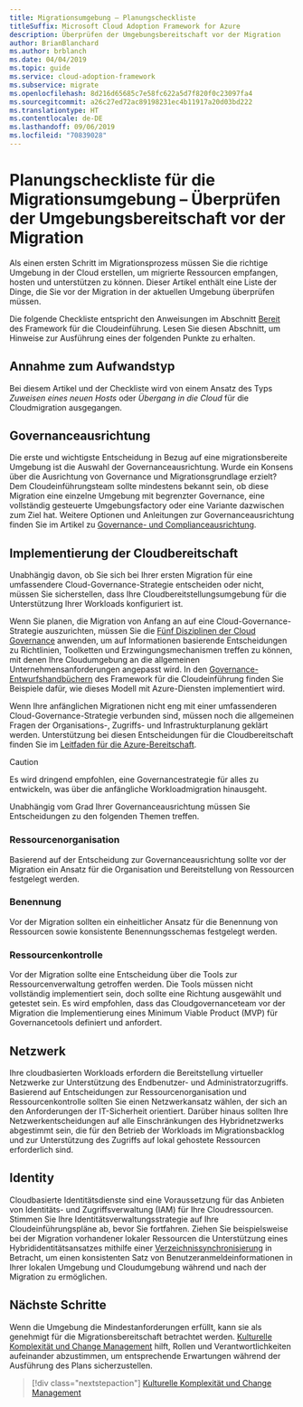 ```yaml
---
title: Migrationsumgebung – Planungscheckliste
titleSuffix: Microsoft Cloud Adoption Framework for Azure
description: Überprüfen der Umgebungsbereitschaft vor der Migration
author: BrianBlanchard
ms.author: brblanch
ms.date: 04/04/2019
ms.topic: guide
ms.service: cloud-adoption-framework
ms.subservice: migrate
ms.openlocfilehash: 8d216d65685c7e58fc622a5d7f820f0c23097fa4
ms.sourcegitcommit: a26c27ed72ac89198231ec4b11917a20d03bd222
ms.translationtype: HT
ms.contentlocale: de-DE
ms.lasthandoff: 09/06/2019
ms.locfileid: "70839028"
---
```

# <a name="migration-environment-planning-checklist---validate-environmental-readiness-prior-to-migration"></a>Planungscheckliste für die Migrationsumgebung – Überprüfen der Umgebungsbereitschaft vor der Migration

Als einen ersten Schritt im Migrationsprozess müssen Sie die richtige Umgebung in der Cloud erstellen, um migrierte Ressourcen empfangen, hosten und unterstützen zu können. Dieser Artikel enthält eine Liste der Dinge, die Sie vor der Migration in der aktuellen Umgebung überprüfen müssen.

Die folgende Checkliste entspricht den Anweisungen im Abschnitt [Bereit](../../../ready/index.md) des Framework für die Cloudeinführung. Lesen Sie diesen Abschnitt, um Hinweise zur Ausführung eines der folgenden Punkte zu erhalten.

## <a name="effort-type-assumption"></a>Annahme zum Aufwandstyp

Bei diesem Artikel und der Checkliste wird von einem Ansatz des Typs _Zuweisen eines neuen Hosts_ oder _Übergang in die Cloud_ für die Cloudmigration ausgegangen.

## <a name="governance-alignment"></a>Governanceausrichtung

Die erste und wichtigste Entscheidung in Bezug auf eine migrationsbereite Umgebung ist die Auswahl der Governanceausrichtung. Wurde ein Konsens über die Ausrichtung von Governance und Migrationsgrundlage erzielt? Dem Cloudeinführungsteam sollte mindestens bekannt sein, ob diese Migration eine einzelne Umgebung mit begrenzter Governance, eine vollständig gesteuerte Umgebungsfactory oder eine Variante dazwischen zum Ziel hat. Weitere Optionen und Anleitungen zur Governanceausrichtung finden Sie im Artikel zu [Governance- und Complianceausrichtung](../../expanded-scope/governance-or-compliance.md).

## <a name="cloud-readiness-implementation"></a>Implementierung der Cloudbereitschaft

Unabhängig davon, ob Sie sich bei Ihrer ersten Migration für eine umfassendere Cloud-Governance-Strategie entscheiden oder nicht, müssen Sie sicherstellen, dass Ihre Cloudbereitstellungsumgebung für die Unterstützung Ihrer Workloads konfiguriert ist.

Wenn Sie planen, die Migration von Anfang an auf eine Cloud-Governance-Strategie auszurichten, müssen Sie die [Fünf Disziplinen der Cloud Governance](../../../governance/governance-disciplines.md) anwenden, um auf Informationen basierende Entscheidungen zu Richtlinien, Toolketten und Erzwingungsmechanismen treffen zu können, mit denen Ihre Cloudumgebung an die allgemeinen Unternehmensanforderungen angepasst wird. In den [Governance-Entwurfshandbüchern](../../../governance/journeys/index.md) des Framework für die Cloudeinführung finden Sie Beispiele dafür, wie dieses Modell mit Azure-Diensten implementiert wird.

Wenn Ihre anfänglichen Migrationen nicht eng mit einer umfassenderen Cloud-Governance-Strategie verbunden sind, müssen noch die allgemeinen Fragen der Organisations-, Zugriffs- und Infrastrukturplanung geklärt werden. Unterstützung bei diesen Entscheidungen für die Cloudbereitschaft finden Sie im [Leitfaden für die Azure-Bereitschaft](../../../ready/azure-readiness-guide/index.md).

> [!CAUTION]
> Es wird dringend empfohlen, eine Governancestrategie für alles zu entwickeln, was über die anfängliche Workloadmigration hinausgeht.

Unabhängig vom Grad Ihrer Governanceausrichtung müssen Sie Entscheidungen zu den folgenden Themen treffen.

### <a name="resource-organization"></a>Ressourcenorganisation

Basierend auf der Entscheidung zur Governanceausrichtung sollte vor der Migration ein Ansatz für die Organisation und Bereitstellung von Ressourcen festgelegt werden.

### <a name="nomenclature"></a>Benennung

Vor der Migration sollten ein einheitlicher Ansatz für die Benennung von Ressourcen sowie konsistente Benennungsschemas festgelegt werden.

### <a name="resource-governance"></a>Ressourcenkontrolle

Vor der Migration sollte eine Entscheidung über die Tools zur Ressourcenverwaltung getroffen werden. Die Tools müssen nicht vollständig implementiert sein, doch sollte eine Richtung ausgewählt und getestet sein. Es wird empfohlen, dass das Cloudgovernanceteam vor der Migration die Implementierung eines Minimum Viable Product (MVP) für Governancetools definiert und anfordert.

## <a name="network"></a>Netzwerk

Ihre cloudbasierten Workloads erfordern die Bereitstellung virtueller Netzwerke zur Unterstützung des Endbenutzer- und Administratorzugriffs. Basierend auf Entscheidungen zur Ressourcenorganisation und Ressourcenkontrolle sollten Sie einen Netzwerkansatz wählen, der sich an den Anforderungen der IT-Sicherheit orientiert. Darüber hinaus sollten Ihre Netzwerkentscheidungen auf alle Einschränkungen des Hybridnetzwerks abgestimmt sein, die für den Betrieb der Workloads im Migrationsbacklog und zur Unterstützung des Zugriffs auf lokal gehostete Ressourcen erforderlich sind.

## <a name="identity"></a>Identity

Cloudbasierte Identitätsdienste sind eine Voraussetzung für das Anbieten von Identitäts- und Zugriffsverwaltung (IAM) für Ihre Cloudressourcen. Stimmen Sie Ihre Identitätsverwaltungsstrategie auf Ihre Cloudeinführungspläne ab, bevor Sie fortfahren. Ziehen Sie beispielsweise bei der Migration vorhandener lokaler Ressourcen die Unterstützung eines Hybrididentitätsansatzes mithilfe einer [Verzeichnissynchronisierung](../../../decision-guides/identity/index.md) in Betracht, um einen konsistenten Satz von Benutzeranmeldeinformationen in Ihrer lokalen Umgebung und Cloudumgebung während und nach der Migration zu ermöglichen.

## <a name="next-steps"></a>Nächste Schritte

Wenn die Umgebung die Mindestanforderungen erfüllt, kann sie als genehmigt für die Migrationsbereitschaft betrachtet werden. [Kulturelle Komplexität und Change Management](./culture-complexity.md) hilft, Rollen und Verantwortlichkeiten aufeinander abzustimmen, um entsprechende Erwartungen während der Ausführung des Plans sicherzustellen.

> [!div class="nextstepaction"]
> [Kulturelle Komplexität und Change Management](./culture-complexity.md)
